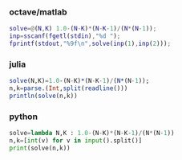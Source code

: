 ### octave/matlab
```matlab
solve=@(N,K) 1.0-(N-K)*(N-K-1)/(N*(N-1));
inp=sscanf(fgetl(stdin),"%d ");
fprintf(stdout,"%9f\n",solve(inp(1),inp(2)));
```

### julia
```julia
solve(N,K)=1.0-(N-K)*(N-K-1)/(N*(N-1));
n,k=parse.(Int,split(readline()))
println(solve(n,k))
```

### python
```python
solve=lambda N,K : 1.0-(N-K)*(N-K-1)/(N*(N-1))
n,k=[int(v) for v in input().split()]
print(solve(n,k))
```
